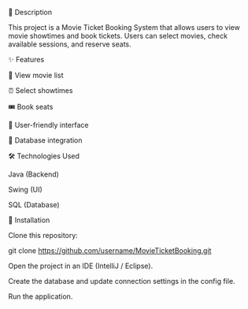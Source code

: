 📌 Description 

This project is a Movie Ticket Booking System that allows users to view movie showtimes and book tickets. Users can select movies, check available sessions, and reserve seats.

✨ Features

🎥 View movie list

⏰ Select showtimes

🎟️ Book seats

👤 User-friendly interface

💾 Database integration

🛠 Technologies Used

Java (Backend)

Swing (UI)

SQL (Database)

🚀 Installation

Clone this repository:

git clone https://github.com/username/MovieTicketBooking.git


Open the project in an IDE (IntelliJ / Eclipse).

Create the database and update connection settings in the config file.

Run the application.
